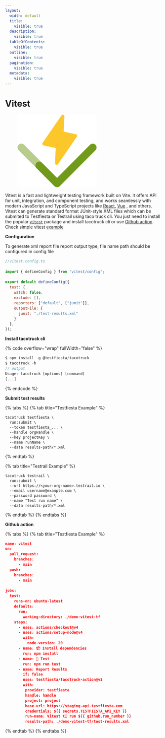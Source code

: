 ```yaml
---
layout:
  width: default
  title:
    visible: true
  description:
    visible: true
  tableOfContents:
    visible: true
  outline:
    visible: true
  pagination:
    visible: true
  metadata:
    visible: true
---
```


# Vitest

<figure><img src="../../../.gitbook/assets/vitest-8x.png" alt=""><figcaption></figcaption></figure>

Vitest is a fast and lightweight testing framework built on Vite. It offers  API for unit, integration, and component testing, and works seamlessly with modern JavaScript and TypeScript projects like [React](https://reactjs.org/), [Vue](https://vuejs.org/) , and others. Vitest can generate standard format JUnit-style XML files which can be  submited  to Testfiesta or Testrail using taco truck cli. You just need to install the popular [`vitest`](https://vitest.dev/guide/) package and install tacotruck  cli or use [Github action](https://github.com/testfiesta/tacotruck-action).  Check simple vitest  [example](https://github.com/testfiesta/tacotruck-examples/tree/main/demo-vitest-tf) &#x20;

**Configuration**

To generate xml report file  report  output type,  file name path should be configured in config file

```javascript
//vitest.config.ts

import { defineConfig } from "vitest/config";

export default defineConfig({
  test: {
    watch: false,
    exclude: [],
    reporters: ["default", ["junit"]],
    outputFile: {
      junit: "./test-results.xml"
    }
  },
});
```

**Install tacotruck cli** &#x20;

{% code overflow="wrap" fullWidth="false" %}
```javascript
$ npm install -g @testfiesta/tacotruck
$ tacotruck -h
// output
Usage: tacotruck [options] [command]
[...]
```
{% endcode %}

**Submit test results**

{% tabs %}
{% tab title="Testfiesta Example" %}
```
tacotruck testfiesta \
  run:submit \
  --token testfiesta_... \
  --handle orgHandle \
  --key projectKey \
  --name runName \
  --data results-path/*.xml
```
{% endtab %}

{% tab title="Testrail Example" %}
```
tacotruck testrail \
  run:submit \
  --url https://<your-org-name>.testrail.io \
  --email username@example.com \
  --password password \
  --name "Test run name" \
  --data results-path/*.xml
```
{% endtab %}
{% endtabs %}

**Github action**

{% tabs %}
{% tab title="Testfiesta Example" %}
```json
name: vitest
on:
  pull_request:
    branches:
      - main
  push:
    branches:
      - main

jobs:
  test:
    runs-on: ubuntu-latest
    defaults:
      run:
        working-directory: ./demo-vitest-tf
    steps:
      - uses: actions/checkout@v4
      - uses: actions/setup-node@v4
        with:
          node-version: 20
      - name: 📦 Install dependencies
        run: npm install
      - name: 🧪 Test
        run: npm run test
      - name: Report Results
        if: false
        uses: testfiesta/tacotruck-action@v1
        with:
         provider: testfiesta
         handle: handle
         project: project
         base-url: https://staging.api.testfiesta.com
         credentials: ${{ secrets.TESTFIESTA_API_KEY }}
         run-name: Vitest CI run ${{ github.run_number }}
         results-path: ./demo-vitest-tf/test-results.xml
```
{% endtab %}
{% endtabs %}
